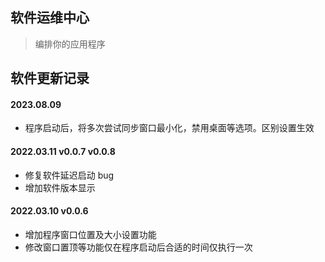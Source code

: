 ## 软件运维中心

> 编排你的应用程序

## 软件更新记录

#### 2023.08.09

-   程序启动后，将多次尝试同步窗口最小化，禁用桌面等选项。区别设置生效

#### 2022.03.11 v0.0.7 v0.0.8

-   修复软件延迟启动 bug
-   增加软件版本显示

#### 2022.03.10 v0.0.6

-   增加程序窗口位置及大小设置功能
-   修改窗口置顶等功能仅在程序启动后合适的时间仅执行一次
